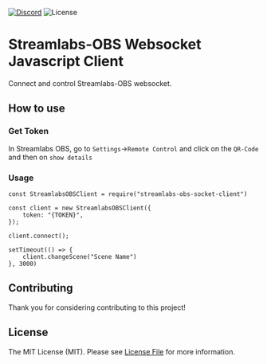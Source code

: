 [![Discord](https://discordapp.com/api/guilds/415566764697583628/embed.png)](https://discord.gg/udz5DC6)
![License](https://poser.pugx.org/josh/laravel-phantomjs/license)

# Streamlabs-OBS Websocket Javascript Client
Connect and control Streamlabs-OBS websocket.

## How to use
### Get Token
In Streamlabs OBS, go to ``Settings``->``Remote Control`` and click on the ``QR-Code`` and then on ``show details``

### Usage
```
const StreamlabsOBSClient = require("streamlabs-obs-socket-client")

const client = new StreamlabsOBSClient({
    token: "{TOKEN}",
});

client.connect();

setTimeout(() => {
    client.changeScene("Scene Name")
}, 3000)
```

## Contributing
Thank you for considering contributing to this project!

## License
The MIT License (MIT). Please see [License File](LICENSE.md) for more information.
